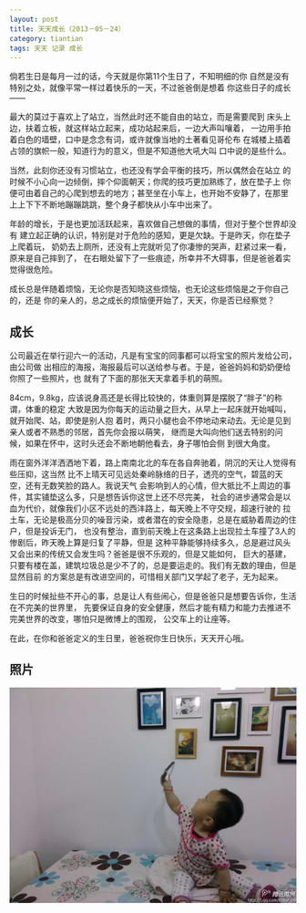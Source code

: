 ```yaml
---
layout: post
title: 天天成长（2013－05－24）
category: tiantian
tags: 天天 记录 成长
---
```


倘若生日是每月一过的话，今天就是你第11个生日了，不知明细的你
自然是没有特别之处，就像平常一样过着快乐的一天，不过爸爸倒是想着
你这些日子的成长——

最大的莫过于喜欢上了站立，当然此时还不能自由的站立，而是需要爬到
床头上边，扶着立板，就这样站立起来，成功站起来后，一边大声叫嚷着，
一边用手拍着白色的墙壁，口中是念念有词，或许就像当地的土著看见哥伦布
在城楼上插着占领的旗帜一般，知道行为的意义，但是不知道他大吼大叫
口中说的是些什么。

当然，此刻你还没有习惯站立，也还没有学会平衡的技巧，所以偶然会在站立
的时候不小心向一边倾倒，摔个仰面朝天；你爬的技巧更加熟练了，放在垫子上
你便可由着自己的心爬到想去的地方；甚至坐在小车上，也开始不安静了，在那里
上上下下不断地蹦蹦跳跳，整个身子都快从小车中出来了。

年龄的增长，于是也更加活跃起来，喜欢做自己想做的事情，但对于整个世界却没有
建立起正确的认识，特别是对于危险的感知，更是欠缺。于是昨天，你在垫子上爬着玩，
奶奶去上厕所，还没有上完就听见了你凄惨的哭声，赶紧过来一看，原来是自己摔到了，
在右眼处留下了一些痕迹，所幸并不大碍事，但是爸爸着实觉得很危险。

成长总是伴随着烦恼，无论你是否知晓这些烦恼，也无论这些烦恼是之于你自己的，还是
你的亲人的，总之成长的烦恼便开始了，天天，你是否已经察觉？

## 成长

公司最近在举行迎六一的活动，凡是有宝宝的同事都可以将宝宝的照片发给公司，由公司做
出相应的海报，海报最后可以送给参与者。于是，爸爸妈妈和奶奶便给你照了一些照片，也
就有了下面的那张天天拿着手机的萌照。

84cm，9.8kg，应该说身高还是长得比较快的，体重则算是摆脱了“胖子”的称谓，体重的稳定
大致是因为你每天的运动量之巨大，从早上一起床就开始喊叫，就开始爬、站，即使是别人抱
着时，两只小腿也会不停地动来动去。无论是见到亲人或者不熟悉的邻居，首先你会报以萌笑，
继而是大叫向他们送去特别的问候，如果在怀中，这时头还会不断地朝他看去，身子哪怕会侧
到很大角度。

雨在窗外洋洋洒洒地下着，路上南南北北的车在各自奔驰着，阴沉的天让人觉得有些压抑，这当然
比不上晴天可见远处秦岭脉络的日子，透亮的空气，碧蓝的天空，还有无数笑脸的路人。我说天气
会影响到人的心情，但大抵比不上周边的事件，其实铺垫这么多，只是想告诉你这世上还不尽完美，
社会的进步通常会是以血为代价，就像我们小区不远处的西沣路上，每天晚上不守交规，超速行驶的
拉土车，无论是极高分贝的噪音污染，或者潜在的安全隐患，总是在威胁着周边的住户，但是投诉无门，
也没有整治，直到前天晚上在这条路上出现拉土车撞了3人的惨剧后，昨天晚上算是归复了平静，但是
这种平静能够持续多久，总是避过风头又会出来的传统又会发生吗？爸爸是很不乐观的，但是又能如何，
巨大的基建，只要有楼在盖，建筑垃圾总是少不了的，总是要运走的。我们有无数的理由，但是显然目前
的方案总是有改进空间的，可惜相关部门又学起了老子，无为起来。

生日的时候扯些不开心的事，总是让人有些闹心，但是爸爸只是想要告诉你，生活在不完美的世界里，
先要保证自身的安全健康，然后才能有精力和能力去推进不完美世界的改变，哪怕只是微博上的围观，
公交车上的让座等。

在此，在你和爸爸定义的生日里，爸爸祝你生日快乐，天天开心哦。

## 照片

![tiantian](/assets/images/tiantian20130524.jpg)

